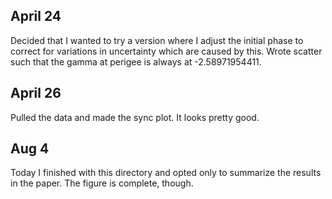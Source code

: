 ## April 24

Decided that I wanted to try a version where I adjust the initial phase to correct for variations in uncertainty which are caused by this. Wrote scatter such that the gamma at perigee is always at -2.58971954411.

## April 26

Pulled the data and made the sync plot. It looks pretty good.

## Aug 4

Today I finished with this directory and opted only to summarize the results in the paper. The figure is complete, though.